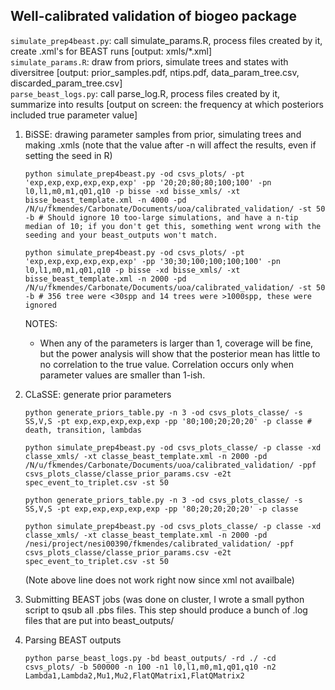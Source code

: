 ## Well-calibrated validation of biogeo package

`simulate_prep4beast.py`: call simulate_params.R, process files created by it, create .xml's for BEAST runs [output: xmls/*.xml]    
`simulate_params.R`: draw from priors, simulate trees and states with diversitree [output: prior_samples.pdf, ntips.pdf, data_param_tree.csv, discarded_param_tree.csv]    
`parse_beast_logs.py`: call parse_log.R, process files created by it, summarize into results [output on screen: the frequency at which posteriors included true parameter value]    

1) BiSSE: drawing parameter samples from prior, simulating trees and making .xmls (note that the value after -n will affect the results, even if setting the seed in R)

    ``python simulate_prep4beast.py -od csvs_plots/ -pt 'exp,exp,exp,exp,exp,exp' -pp '20;20;80;80;100;100' -pn l0,l1,m0,m1,q01,q10 -p bisse -xd bisse_xmls/ -xt bisse_beast_template.xml -n 4000 -pd /N/u/fkmendes/Carbonate/Documents/uoa/calibrated_validation/ -st 50 -b # Should ignore 10 too-large simulations, and have a n-tip median of 10; if you don't get this, something went wrong with the seeding and your beast_outputs won't match.``    

    ``python simulate_prep4beast.py -od csvs_plots/ -pt 'exp,exp,exp,exp,exp,exp' -pp '30;30;100;100;100;100' -pn l0,l1,m0,m1,q01,q10 -p bisse -xd bisse_xmls/ -xt bisse_beast_template.xml -n 2000 -pd /N/u/fkmendes/Carbonate/Documents/uoa/calibrated_validation/ -st 50 -b # 356 tree were <30spp and 14 trees were >1000spp, these were ignored``    
    
    NOTES:    
    - When any of the parameters is larger than 1, coverage will be fine, but the power analysis will show that the posterior mean has little to no correlation to the true value. Correlation occurs only when parameter values are smaller than 1-ish. 

2) CLaSSE: generate prior parameters    

    ``python generate_priors_table.py -n 3 -od csvs_plots_classe/ -s SS,V,S -pt exp,exp,exp,exp,exp -pp '80;100;20;20;20' -p classe # death, transition, lambdas``    
        
    ``python simulate_prep4beast.py -od csvs_plots_classe/ -p classe -xd classe_xmls/ -xt classe_beast_template.xml -n 2000 -pd /N/u/fkmendes/Carbonate/Documents/uoa/calibrated_validation/ -ppf csvs_plots_classe/classe_prior_params.csv -e2t spec_event_to_triplet.csv -st 50``    

    ``python generate_priors_table.py -n 3 -od csvs_plots_classe/ -s SS,V,S -pt exp,exp,exp,exp,exp -pp '80;20;20;20;20' -p classe``    

    ``python simulate_prep4beast.py -od csvs_plots_classe/ -p classe -xd classe_xmls/ -xt classe_beast_template.xml -n 2000 -pd /nesi/project/nesi00390/fkmendes/calibrated_validation/ -ppf csvs_plots_classe/classe_prior_params.csv -e2t spec_event_to_triplet.csv -st 50``    
    
    (Note above line does not work right now since xml not availbale)    
    
2) Submitting BEAST jobs (was done on cluster, I wrote a small python script to qsub all .pbs files. This step should produce a bunch of .log files that are put into beast_outputs/    

3) Parsing BEAST outputs    

    ``python parse_beast_logs.py -bd beast_outputs/ -rd ./ -cd csvs_plots/ -b 500000 -n 100 -n1 l0,l1,m0,m1,q01,q10 -n2 Lambda1,Lambda2,Mu1,Mu2,FlatQMatrix1,FlatQMatrix2``    



